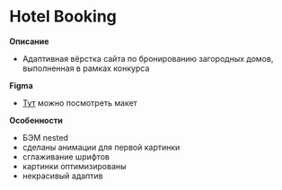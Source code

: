 # Hotel Booking

**Описание**

* Адаптивная вёрстка сайта по бронированию загородных домов, выполненная в рамках конкурса

**Figma**

* [Тут](https://www.figma.com/file/fUtEsAUkM11D4VyV5xnivB/HotelBooking?node-id=0%3A1) можно посмотреть макет

**Особенности**

- БЭМ nested
- сделаны анимации для первой картинки
- сглаживание шрифтов
- картинки оптимизированы
- некрасивый адаптив
